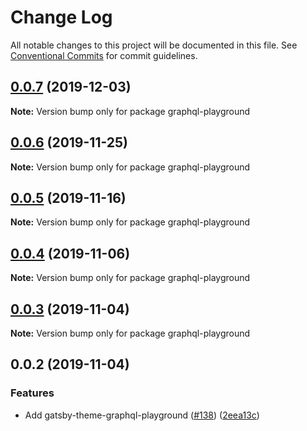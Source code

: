 # Change Log

All notable changes to this project will be documented in this file.
See [Conventional Commits](https://conventionalcommits.org) for commit guidelines.

## [0.0.7](https://github.com/LekoArts/gatsby-themes/compare/graphql-playground@0.0.6...graphql-playground@0.0.7) (2019-12-03)

**Note:** Version bump only for package graphql-playground





## [0.0.6](https://github.com/LekoArts/gatsby-themes/compare/graphql-playground@0.0.5...graphql-playground@0.0.6) (2019-11-25)

**Note:** Version bump only for package graphql-playground





## [0.0.5](https://github.com/LekoArts/gatsby-themes/compare/graphql-playground@0.0.4...graphql-playground@0.0.5) (2019-11-16)

**Note:** Version bump only for package graphql-playground





## [0.0.4](https://github.com/LekoArts/gatsby-themes/compare/graphql-playground@0.0.3...graphql-playground@0.0.4) (2019-11-06)

**Note:** Version bump only for package graphql-playground





## [0.0.3](https://github.com/LekoArts/gatsby-themes/compare/graphql-playground@0.0.2...graphql-playground@0.0.3) (2019-11-04)

**Note:** Version bump only for package graphql-playground





## 0.0.2 (2019-11-04)


### Features

* Add gatsby-theme-graphql-playground ([#138](https://github.com/LekoArts/gatsby-themes/issues/138)) ([2eea13c](https://github.com/LekoArts/gatsby-themes/commit/2eea13c))
